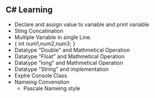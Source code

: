 ## C# Learning 
* Declare and assign value to variable and print variable 
* Sting Concatination
* Multiple Variable in single Line.
* {
    int num1,num2,num3;
  }
* Datatype "Double" and Mathmetical Operation  
* Datatype "Float" and Mathmetical Operation
* Datatype "long" and Mathmetical Operation
* Datatype "String" and implementation
* Explre Console Class
* Nameing Convenstion
    - Pascale Nameing style